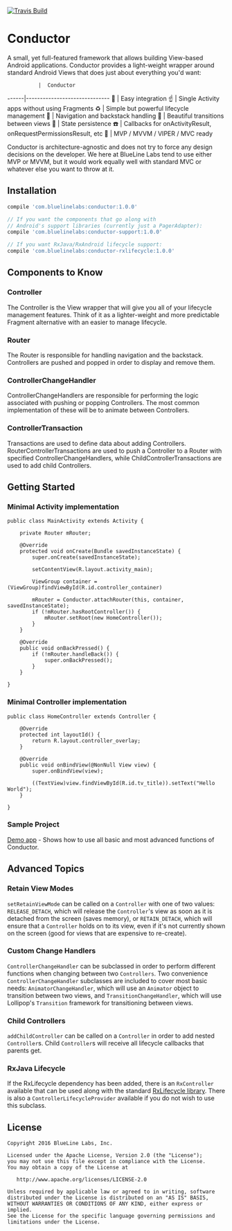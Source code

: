 [![Travis Build](https://travis-ci.org/bluelinelabs/Conductor.svg)](https://travis-ci.org/bluelinelabs/Conductor)

# Conductor

A small, yet full-featured framework that allows building View-based Android applications. Conductor provides a light-weight wrapper around standard Android Views that does just about everything you'd want:

              |  Conductor
------|------------------------------
:tada: | Easy integration
:point_up: | Single Activity apps without using Fragments
:recycle: | Simple but powerful lifecycle management
:train: | Navigation and backstack handling
:twisted_rightwards_arrows: | Beautiful transitions between views
:floppy_disk: | State persistence
:phone: | Callbacks for onActivityResult, onRequestPermissionsResult, etc
:european_post_office: | MVP / MVVM / VIPER / MVC ready
	
Conductor is architecture-agnostic and does not try to force any design decisions on the developer. We here at BlueLine Labs tend to use either MVP or MVVM, but it would work equally well with standard MVC or whatever else you want to throw at it.

## Installation

```gradle
compile 'com.bluelinelabs:conductor:1.0.0'

// If you want the components that go along with
// Android's support libraries (currently just a PagerAdapter):
compile 'com.bluelinelabs:conductor-support:1.0.0'

// If you want RxJava/RxAndroid lifecycle support:
compile 'com.bluelinelabs:conductor-rxlifecycle:1.0.0'
```

## Components to Know

### Controller

The Controller is the View wrapper that will give you all of your lifecycle management features. Think of it as a lighter-weight and more predictable Fragment alternative with an easier to manage lifecycle.

### Router

The Router is responsible for handling navigation and the backstack. Controllers are pushed and popped in order to display and remove them.

### ControllerChangeHandler

ControllerChangeHandlers are responsible for performing the logic associated with pushing or popping Controllers. The most common implementation of these will be to animate between Controllers.

### ControllerTransaction

Transactions are used to define data about adding Controllers. RouterControllerTransactions are used to push a Controller to a Router with specified ControllerChangeHandlers, while ChildControllerTransactions are used to add child Controllers.

## Getting Started

### Minimal Activity implementation

```
public class MainActivity extends Activity {

    private Router mRouter;

    @Override
    protected void onCreate(Bundle savedInstanceState) {
        super.onCreate(savedInstanceState);

        setContentView(R.layout.activity_main);
		
		ViewGroup container = (ViewGroup)findViewById(R.id.controller_container)
		
        mRouter = Conductor.attachRouter(this, container, savedInstanceState);
        if (!mRouter.hasRootController()) {
            mRouter.setRoot(new HomeController());
        }
    }

    @Override
    public void onBackPressed() {
        if (!mRouter.handleBack()) {
            super.onBackPressed();
        }
    }

}
```

### Minimal Controller implementation

```
public class HomeController extends Controller {

    @Override
    protected int layoutId() {
        return R.layout.controller_overlay;
    }

    @Override
    public void onBindView(@NonNull View view) {
        super.onBindView(view);
		
		((TextView)view.findViewById(R.id.tv_title)).setText("Hello World");
    }

}
```

### Sample Project

[Demo app](https://github.com/bluelinelabs/conductor/tree/master/demo) - Shows how to use all basic and most advanced functions of Conductor.

## Advanced Topics

### Retain View Modes
`setRetainViewMode` can be called on a `Controller` with one of two values: `RELEASE_DETACH`, which will release the `Controller`'s view as soon as it is detached from the screen (saves memory), or `RETAIN_DETACH`, which will ensure that a `Controller` holds on to its view, even if it's not currently shown on the screen (good for views that are expensive to re-create).

### Custom Change Handlers
`ControllerChangeHandler` can be subclassed in order to perform different functions when changing between two `Controllers`. Two convenience `ControllerChangeHandler` subclasses are included to cover most basic needs: `AnimatorChangeHandler`, which will use an `Animator` object to transition between two views, and `TransitionChangeHandler`, which will use Lollipop's `Transition` framework for transitioning between views.

### Child Controllers
`addChildController` can be called on a `Controller` in order to add nested `Controller`s. Child `Controller`s will receive all lifecycle callbacks that parents get.

### RxJava Lifecycle
If the RxLifecycle dependency has been added, there is an `RxController` available that can be used along with the standard [RxLifecycle library](https://github.com/trello/RxLifecycle). There is also a `ControllerLifecycleProvider` available if you do not wish to use this subclass. 

## License
```
Copyright 2016 BlueLine Labs, Inc.

Licensed under the Apache License, Version 2.0 (the "License");
you may not use this file except in compliance with the License.
You may obtain a copy of the License at

   http://www.apache.org/licenses/LICENSE-2.0

Unless required by applicable law or agreed to in writing, software
distributed under the License is distributed on an "AS IS" BASIS,
WITHOUT WARRANTIES OR CONDITIONS OF ANY KIND, either express or implied.
See the License for the specific language governing permissions and
limitations under the License.
```
